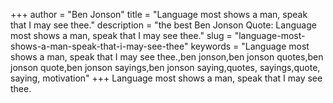 +++
author = "Ben Jonson"
title = "Language most shows a man, speak that I may see thee."
description = "the best Ben Jonson Quote: Language most shows a man, speak that I may see thee."
slug = "language-most-shows-a-man-speak-that-i-may-see-thee"
keywords = "Language most shows a man, speak that I may see thee.,ben jonson,ben jonson quotes,ben jonson quote,ben jonson sayings,ben jonson saying,quotes, sayings,quote, saying, motivation"
+++
Language most shows a man, speak that I may see thee.
